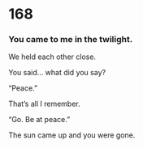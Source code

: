 # 168

### You came to me in the twilight.

We held each other close. 

You said... what did you say?

“Peace.”

That’s all I remember.

“Go. Be at peace.”

The sun came up and you were gone.
